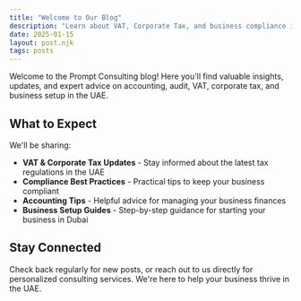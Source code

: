 ```yaml
---
title: "Welcome to Our Blog"
description: "Learn about VAT, Corporate Tax, and business compliance in the UAE with expert insights from Prompt Consulting."
date: 2025-01-15
layout: post.njk
tags: posts
---
```


Welcome to the Prompt Consulting blog! Here you'll find valuable insights, updates, and expert advice on accounting, audit, VAT, corporate tax, and business setup in the UAE.

## What to Expect

We'll be sharing:

- **VAT & Corporate Tax Updates** - Stay informed about the latest tax regulations in the UAE
- **Compliance Best Practices** - Practical tips to keep your business compliant
- **Accounting Tips** - Helpful advice for managing your business finances
- **Business Setup Guides** - Step-by-step guidance for starting your business in Dubai

## Stay Connected

Check back regularly for new posts, or reach out to us directly for personalized consulting services. We're here to help your business thrive in the UAE.
